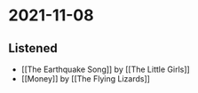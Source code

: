 # 2021-11-08

## Listened

- [[The Earthquake Song]] by [[The Little Girls]]
- [[Money]] by [[The Flying Lizards]]